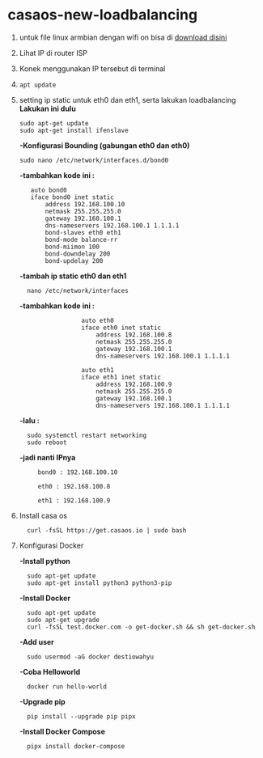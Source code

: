 # casaos-new-loadbalancing

1. untuk file linux armbian dengan wifi on bisa di [download disini](https://www.mediafire.com/file/2ywqxi302gzrp2i/Armbian_21.08.1_Amlogic-GXL_bullseye_current_5.10.60.img.xz/file)
2. Lihat IP di router ISP
3. Konek menggunakan IP tersebut di terminal
4. `apt update`
5. setting ip static untuk eth0 dan eth1, serta lakukan loadbalancing
   __Lakukan ini dulu__

       sudo apt-get update
       sudo apt-get install ifenslave


   __-Konfigurasi Bounding (gabungan eth0 dan eth0)__
   
       sudo nano /etc/network/interfaces.d/bond0
   
     __-tambahkan kode ini :__

          auto bond0
          iface bond0 inet static
              address 192.168.100.10
              netmask 255.255.255.0
              gateway 192.168.100.1
              dns-nameservers 192.168.100.1 1.1.1.1
              bond-slaves eth0 eth1
              bond-mode balance-rr
              bond-miimon 100
              bond-downdelay 200
              bond-updelay 200


     __-tambah ip static eth0 dan eth1__

         nano /etc/network/interfaces
   
     __-tambahkan kode ini :__
   
                        auto eth0
                        iface eth0 inet static
                            address 192.168.100.8
                            netmask 255.255.255.0
                            gateway 192.168.100.1
                            dns-nameservers 192.168.100.1 1.1.1.1
   
                        auto eth1
                        iface eth1 inet static
                            address 192.168.100.9
                            netmask 255.255.255.0
                            gateway 192.168.100.1
                            dns-nameservers 192.168.100.1 1.1.1.1
   
      __-lalu :__
   
         sudo systemctl restart networking
         sudo reboot

     __-jadi nanti IPnya__
   
            bond0 : 192.168.100.10
   
            eth0 : 192.168.100.8
   
            eth1 : 192.168.100.9


7. Install casa os
   
         curl -fsSL https://get.casaos.io | sudo bash
8. Konfigurasi Docker
   
   **-Install python**

         sudo apt-get update
         sudo apt-get install python3 python3-pip
   **-Install Docker**

         sudo apt-get update
         sudo apt-get upgrade
         curl -fsSL test.docker.com -o get-docker.sh && sh get-docker.sh
   
   **-Add user**

         sudo usermod -aG docker destiowahyu
   **-Coba Helloworld**
   
         docker run hello-world

   **-Upgrade pip**

         pip install --upgrade pip pipx

   **-Install Docker Compose**

         pipx install docker-compose


   


   
